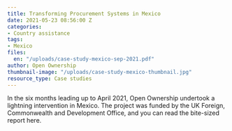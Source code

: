 ```yaml
---
title: Transforming Procurement Systems in Mexico
date: 2021-05-23 08:56:00 Z
categories:
- Country assistance
tags:
- Mexico
files:
  en: "/uploads/case-study-mexico-sep-2021.pdf"
author: Open Ownership
thumbnail-image: "/uploads/case-study-mexico-thumbnail.jpg"
resource_type: Case studies
---
```


In the six months leading up to April 2021, Open Ownership undertook a lightning intervention in Mexico. The project was funded by the UK Foreign, Commonwealth and Development Office, and you can read the bite-sized report here.